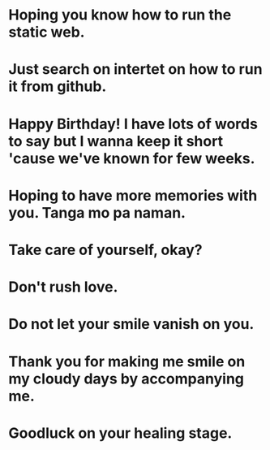 # Hoping you know how to run the static web. 
# Just search on intertet on how to run it from github.
#
# Happy Birthday! I have lots of words to say but I wanna keep it short 'cause we've known for few weeks. 
# Hoping to have more memories with you. Tanga mo pa naman.
# Take care of yourself, okay? 
# Don't rush love. 
# Do not let your smile vanish on you.
# Thank you for making me smile on my cloudy days by accompanying me.
# Goodluck on your healing stage.


